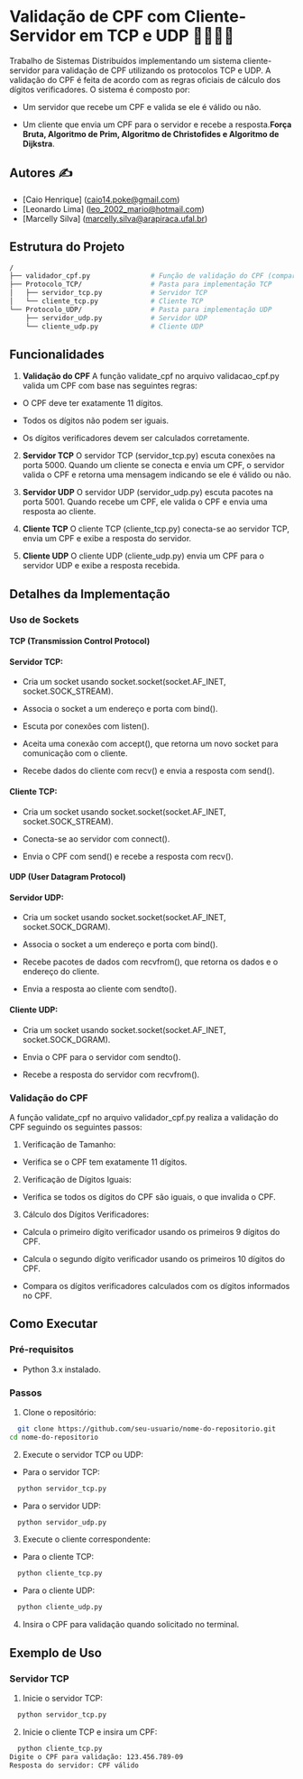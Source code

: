 # Validação de CPF com Cliente-Servidor em TCP e UDP 👨‍💻👩‍💻

Trabalho de Sistemas Distribuídos implementando um sistema cliente-servidor para validação de CPF utilizando os protocolos TCP e UDP. A validação do CPF é feita de acordo com as regras oficiais de cálculo dos dígitos verificadores. O sistema é composto por:

- Um servidor que recebe um CPF e valida se ele é válido ou não.

- Um cliente que envia um CPF para o servidor e recebe a resposta.**Força Bruta, Algoritmo de Prim, Algoritmo de Christofides e Algoritmo de Dijkstra**.

## Autores ✍

- [Caio Henrique] (caio14.poke@gmail.com)
- [Leonardo Lima] (leo_2002_mario@hotmail.com)
- [Marcelly Silva] (marcelly.silva@arapiraca.ufal.br)

## Estrutura do Projeto

```bash
/
├── validador_cpf.py               # Função de validação do CPF (compartilhada)
├── Protocolo_TCP/                 # Pasta para implementação TCP
│   ├── servidor_tcp.py            # Servidor TCP
│   └── cliente_tcp.py             # Cliente TCP
└── Protocolo_UDP/                 # Pasta para implementação UDP
    ├── servidor_udp.py            # Servidor UDP
    └── cliente_udp.py             # Cliente UDP
```

## Funcionalidades

1. **Validação do CPF**
A função validate_cpf no arquivo validacao_cpf.py valida um CPF com base nas seguintes regras:

- O CPF deve ter exatamente 11 dígitos.

- Todos os dígitos não podem ser iguais.

- Os dígitos verificadores devem ser calculados corretamente.

2. **Servidor TCP**
O servidor TCP (servidor_tcp.py) escuta conexões na porta 5000. Quando um cliente se conecta e envia um CPF, o servidor valida o CPF e retorna uma mensagem indicando se ele é válido ou não.

3. **Servidor UDP**
O servidor UDP (servidor_udp.py) escuta pacotes na porta 5001. Quando recebe um CPF, ele valida o CPF e envia uma resposta ao cliente.

4. **Cliente TCP**
O cliente TCP (cliente_tcp.py) conecta-se ao servidor TCP, envia um CPF e exibe a resposta do servidor.

5. **Cliente UDP**
O cliente UDP (cliente_udp.py) envia um CPF para o servidor UDP e exibe a resposta recebida.

## Detalhes da Implementação

### Uso de Sockets
#### TCP (Transmission Control Protocol)
#### Servidor TCP:

- Cria um socket usando socket.socket(socket.AF_INET, socket.SOCK_STREAM).

- Associa o socket a um endereço e porta com bind().

- Escuta por conexões com listen().

- Aceita uma conexão com accept(), que retorna um novo socket para comunicação com o cliente.

- Recebe dados do cliente com recv() e envia a resposta com send().

#### Cliente TCP:

- Cria um socket usando socket.socket(socket.AF_INET, socket.SOCK_STREAM).

- Conecta-se ao servidor com connect().

- Envia o CPF com send() e recebe a resposta com recv().

#### UDP (User Datagram Protocol)
#### Servidor UDP:

- Cria um socket usando socket.socket(socket.AF_INET, socket.SOCK_DGRAM).

- Associa o socket a um endereço e porta com bind().

- Recebe pacotes de dados com recvfrom(), que retorna os dados e o endereço do cliente.

- Envia a resposta ao cliente com sendto().

#### Cliente UDP:

- Cria um socket usando socket.socket(socket.AF_INET, socket.SOCK_DGRAM).

- Envia o CPF para o servidor com sendto().

- Recebe a resposta do servidor com recvfrom().

### Validação do CPF
A função validate_cpf no arquivo validador_cpf.py realiza a validação do CPF seguindo os seguintes passos:

1. Verificação de Tamanho:

- Verifica se o CPF tem exatamente 11 dígitos.

2. Verificação de Dígitos Iguais:

- Verifica se todos os dígitos do CPF são iguais, o que invalida o CPF.

3. Cálculo dos Dígitos Verificadores:

- Calcula o primeiro dígito verificador usando os primeiros 9 dígitos do CPF.

- Calcula o segundo dígito verificador usando os primeiros 10 dígitos do CPF.

- Compara os dígitos verificadores calculados com os dígitos informados no CPF.

    
## Como Executar

### Pré-requisitos
- Python 3.x instalado.

### Passos
1. Clone o repositório:
```bash
  git clone https://github.com/seu-usuario/nome-do-repositorio.git
cd nome-do-repositorio
```
2. Execute o servidor TCP ou UDP:

- Para o servidor TCP:
```bash
  python servidor_tcp.py
```
- Para o servidor UDP:
```bash
  python servidor_udp.py
```
3. Execute o cliente correspondente:

- Para o cliente TCP:
```bash
  python cliente_tcp.py
```
- Para o cliente UDP:
```bash
  python cliente_udp.py
```
4. Insira o CPF para validação quando solicitado no terminal.

## Exemplo de Uso

### Servidor TCP
1. Inicie o servidor TCP:
```bash
  python servidor_tcp.py
```

2. Inicie o cliente TCP e insira um CPF:
```bash
  python cliente_tcp.py
Digite o CPF para validação: 123.456.789-09
Resposta do servidor: CPF válido
```
